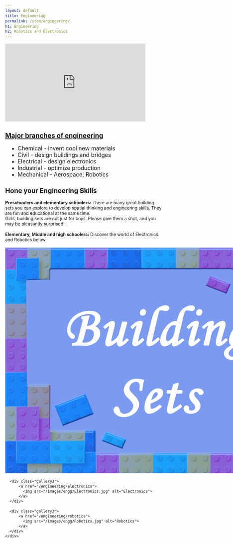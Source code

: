 ```yaml
---
layout: default
title: Engineering
permalink: /stem/engineering/
h1: Engineering
h2: Robotics and Electronics
---
```


<section50>
  <div class="section50left">
    <iframe src="https://www.youtube.com/embed/bipTWWHya8A" scrolling="no" allowfullscreen="" width="450" height="250" frameborder="0"><br/></iframe>
  </div>

  <div class="section50right">
    <h2><a href="https://blog.prepscholar.com/different-types-of-engineering" target="_blank"> Major branches of engineering </a></h2>
    <ul class="yes" style="padding-left:40px; font-size: 18px;"> 
    <li>Chemical - invent cool new materials</li>
    <li>Civil - design buildings and bridges</li>
    <li>Electrical - design electronics</li>
    <li>Industrial - optimize production</li>
    <li>Mechanical - Aerospace, Robotics</li>
    </ul>
  </div>

</section50>

<section50>
  <h2>Hone your Engineering Skills</h2>

<div> <b>Preschoolers and elementary schoolers:</b> There are many great building sets you can explore to develop spatial thinking and engineering skills. They are fun and educational at the same time. </div>
<div> Girls, building sets are not just for boys. Please give them a shot, and you may be pleasantly surprised!</div>
<br>

<div> <b>Elementary, Middle and high schoolers: </b> Discover the world of Electronics and Robotics below</div>
<br>

  <div class="navbar2">
    <div class="center" style="width:1200px">
      <div class="gallery3">
          <a href="https://childhood101.com/building-constructing-toy-sets-for-kids/"  target="_blank">
            <img src="/images/engg/BuildSets.jpg" alt="Building Sets">
          </a>
      </div>
      
      <div class="gallery3">
          <a href="/engineering/electronics">
            <img src="/images/engg/Electronics.jpg" alt="Electronics">
          </a>
      </div>
      
      <div class="gallery3">
          <a href="/engineering/robotics">
            <img src="/images/engg/Robotics.jpg" alt="Robotics">
          </a>
      </div>
    </div>
  </div>
</section50>